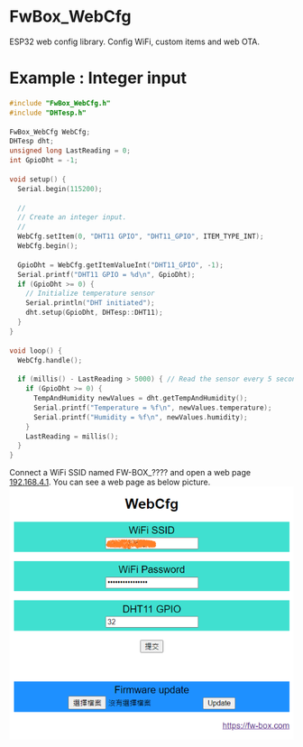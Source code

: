 # FwBox_WebCfg
ESP32 web config library. Config WiFi, custom items and web OTA.

# Example : Integer input
```cpp
#include "FwBox_WebCfg.h"
#include "DHTesp.h"

FwBox_WebCfg WebCfg;
DHTesp dht;
unsigned long LastReading = 0;
int GpioDht = -1;

void setup() {
  Serial.begin(115200);

  //
  // Create an integer input.
  //
  WebCfg.setItem(0, "DHT11 GPIO", "DHT11_GPIO", ITEM_TYPE_INT);
  WebCfg.begin();

  GpioDht = WebCfg.getItemValueInt("DHT11_GPIO", -1);
  Serial.printf("DHT11 GPIO = %d\n", GpioDht);
  if (GpioDht >= 0) {
    // Initialize temperature sensor
    Serial.println("DHT initiated");
    dht.setup(GpioDht, DHTesp::DHT11);
  }
}

void loop() {
  WebCfg.handle();
  
  if (millis() - LastReading > 5000) { // Read the sensor every 5 seconds.
    if (GpioDht >= 0) {
      TempAndHumidity newValues = dht.getTempAndHumidity();
      Serial.printf("Temperature = %f\n", newValues.temperature);
      Serial.printf("Humidity = %f\n", newValues.humidity);
    }
    LastReading = millis();
  }
}
```
Connect a WiFi SSID named FW-BOX_???? and open a web page [192.168.4.1](http://192.168.4.1 "192.168.4.1"). You can see a web page as below picture.
[![FwBox_WebCfg](https://github.com/fw-box/FwBox_WebCfg/blob/main/examples/Config_DHT11_GPIO/FwBox_WebCfg_web_page_Config_DHT11_GPIO.png?raw=true "FwBox_WebCfg")](https://github.com/fw-box/FwBox_WebCfg/blob/main/examples/Config_DHT11_GPIO/FwBox_WebCfg_web_page_Config_DHT11_GPIO.png?raw=true "FwBox_WebCfg")




